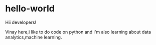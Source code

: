 # hello-world

Hii developers!

Vinay here,i like to do code on python and i'm also learning about data analytics,machine learning.

